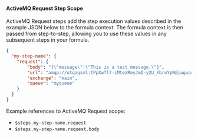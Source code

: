 #### ActiveMQ Request Step Scope

ActiveMQ Request steps add the step execution values described in the example JSON below to the formula context. The formula context is then passed from step-to-step, allowing you to use these values in any subsequent steps in your formula.

```json
{
  "my-step-name": {
    "request": {
        "body": "{\"message\":\"This is a test message.\"}",
        "url": "amqp://otqaqsml:tPpXwTl7-iMtezRmyJmD-y2U_XbroYpW@jaguar.rmq.cloudamqp.com/otqaqsml",
        "exchange": "main",
        "queue": "myqueue"
    }
  }
}

```
Example references to ActiveMQ Request scope:

* `$steps.my-step-name.request`
* `$steps.my-step-name.request.body`
